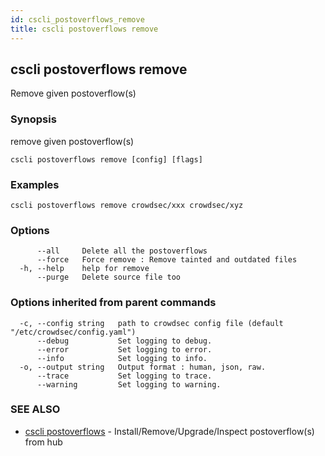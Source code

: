 ```yaml
---
id: cscli_postoverflows_remove
title: cscli postoverflows remove
---
```

## cscli postoverflows remove

Remove given postoverflow(s)

### Synopsis

remove given postoverflow(s)

```
cscli postoverflows remove [config] [flags]
```

### Examples

```
cscli postoverflows remove crowdsec/xxx crowdsec/xyz
```

### Options

```
      --all     Delete all the postoverflows
      --force   Force remove : Remove tainted and outdated files
  -h, --help    help for remove
      --purge   Delete source file too
```

### Options inherited from parent commands

```
  -c, --config string   path to crowdsec config file (default "/etc/crowdsec/config.yaml")
      --debug           Set logging to debug.
      --error           Set logging to error.
      --info            Set logging to info.
  -o, --output string   Output format : human, json, raw.
      --trace           Set logging to trace.
      --warning         Set logging to warning.
```

### SEE ALSO

* [cscli postoverflows](/docs/v1.0/cscli/cscli_postoverflows)	 - Install/Remove/Upgrade/Inspect postoverflow(s) from hub

